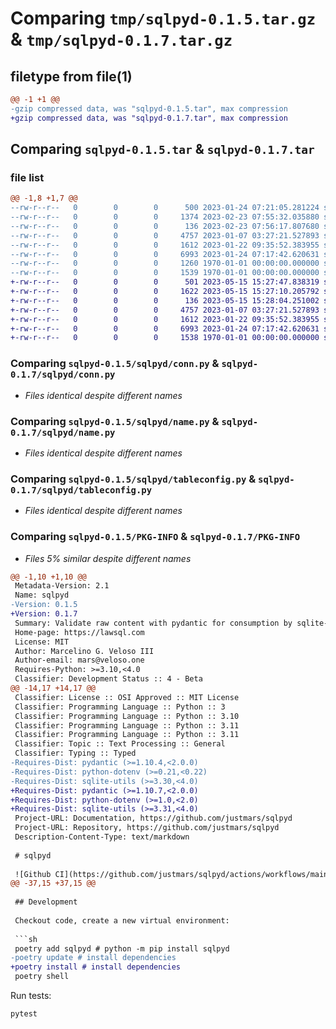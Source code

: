 # Comparing `tmp/sqlpyd-0.1.5.tar.gz` & `tmp/sqlpyd-0.1.7.tar.gz`

## filetype from file(1)

```diff
@@ -1 +1 @@
-gzip compressed data, was "sqlpyd-0.1.5.tar", max compression
+gzip compressed data, was "sqlpyd-0.1.7.tar", max compression
```

## Comparing `sqlpyd-0.1.5.tar` & `sqlpyd-0.1.7.tar`

### file list

```diff
@@ -1,8 +1,7 @@
--rw-r--r--   0        0        0      500 2023-01-24 07:21:05.281224 sqlpyd-0.1.5/README.md
--rw-r--r--   0        0        0     1374 2023-02-23 07:55:32.035880 sqlpyd-0.1.5/pyproject.toml
--rw-r--r--   0        0        0      136 2023-02-23 07:56:17.807680 sqlpyd-0.1.5/sqlpyd/__init__.py
--rw-r--r--   0        0        0     4757 2023-01-07 03:27:21.527893 sqlpyd-0.1.5/sqlpyd/conn.py
--rw-r--r--   0        0        0     1612 2023-01-22 09:35:52.383955 sqlpyd-0.1.5/sqlpyd/name.py
--rw-r--r--   0        0        0     6993 2023-01-24 07:17:42.620631 sqlpyd-0.1.5/sqlpyd/tableconfig.py
--rw-r--r--   0        0        0     1260 1970-01-01 00:00:00.000000 sqlpyd-0.1.5/setup.py
--rw-r--r--   0        0        0     1539 1970-01-01 00:00:00.000000 sqlpyd-0.1.5/PKG-INFO
+-rw-r--r--   0        0        0      501 2023-05-15 15:27:47.838319 sqlpyd-0.1.7/README.md
+-rw-r--r--   0        0        0     1622 2023-05-15 15:27:10.205792 sqlpyd-0.1.7/pyproject.toml
+-rw-r--r--   0        0        0      136 2023-05-15 15:28:04.251002 sqlpyd-0.1.7/sqlpyd/__init__.py
+-rw-r--r--   0        0        0     4757 2023-01-07 03:27:21.527893 sqlpyd-0.1.7/sqlpyd/conn.py
+-rw-r--r--   0        0        0     1612 2023-01-22 09:35:52.383955 sqlpyd-0.1.7/sqlpyd/name.py
+-rw-r--r--   0        0        0     6993 2023-01-24 07:17:42.620631 sqlpyd-0.1.7/sqlpyd/tableconfig.py
+-rw-r--r--   0        0        0     1538 1970-01-01 00:00:00.000000 sqlpyd-0.1.7/PKG-INFO
```

### Comparing `sqlpyd-0.1.5/sqlpyd/conn.py` & `sqlpyd-0.1.7/sqlpyd/conn.py`

 * *Files identical despite different names*

### Comparing `sqlpyd-0.1.5/sqlpyd/name.py` & `sqlpyd-0.1.7/sqlpyd/name.py`

 * *Files identical despite different names*

### Comparing `sqlpyd-0.1.5/sqlpyd/tableconfig.py` & `sqlpyd-0.1.7/sqlpyd/tableconfig.py`

 * *Files identical despite different names*

### Comparing `sqlpyd-0.1.5/PKG-INFO` & `sqlpyd-0.1.7/PKG-INFO`

 * *Files 5% similar despite different names*

```diff
@@ -1,10 +1,10 @@
 Metadata-Version: 2.1
 Name: sqlpyd
-Version: 0.1.5
+Version: 0.1.7
 Summary: Validate raw content with pydantic for consumption by sqlite-utils.
 Home-page: https://lawsql.com
 License: MIT
 Author: Marcelino G. Veloso III
 Author-email: mars@veloso.one
 Requires-Python: >=3.10,<4.0
 Classifier: Development Status :: 4 - Beta
@@ -14,17 +14,17 @@
 Classifier: License :: OSI Approved :: MIT License
 Classifier: Programming Language :: Python :: 3
 Classifier: Programming Language :: Python :: 3.10
 Classifier: Programming Language :: Python :: 3.11
 Classifier: Programming Language :: Python :: 3.11
 Classifier: Topic :: Text Processing :: General
 Classifier: Typing :: Typed
-Requires-Dist: pydantic (>=1.10.4,<2.0.0)
-Requires-Dist: python-dotenv (>=0.21,<0.22)
-Requires-Dist: sqlite-utils (>=3.30,<4.0)
+Requires-Dist: pydantic (>=1.10.7,<2.0.0)
+Requires-Dist: python-dotenv (>=1.0,<2.0)
+Requires-Dist: sqlite-utils (>=3.31,<4.0)
 Project-URL: Documentation, https://github.com/justmars/sqlpyd
 Project-URL: Repository, https://github.com/justmars/sqlpyd
 Description-Content-Type: text/markdown
 
 # sqlpyd
 
 ![Github CI](https://github.com/justmars/sqlpyd/actions/workflows/main.yml/badge.svg)
@@ -37,15 +37,15 @@
 
 ## Development
 
 Checkout code, create a new virtual environment:
 
 ```sh
 poetry add sqlpyd # python -m pip install sqlpyd
-poetry update # install dependencies
+poetry install # install dependencies
 poetry shell
 ```
 
 Run tests:
 
 ```sh
 pytest
```

